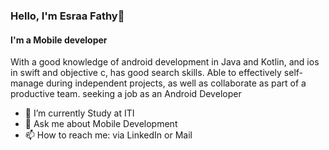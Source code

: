 

### Hello, I'm Esraa Fathy👋
#### I'm a Mobile developer 

With a good knowledge of android development in Java and Kotlin, and ios in swift and objective c, has good search skills.
Able to effectively self-manage during independent projects, as well as collaborate as part of a productive team.
seeking a job as an Android Developer

- 🔭 I’m currently Study at ITI
- 💬 Ask me about Mobile Development
- 📫 How to reach me: via LinkedIn or Mail


<!-- - 🌱 I’m currently learning ... --
- 👯 I’m looking to collaborate on ...
- 🤔 I’m looking for help with ...
- -->

